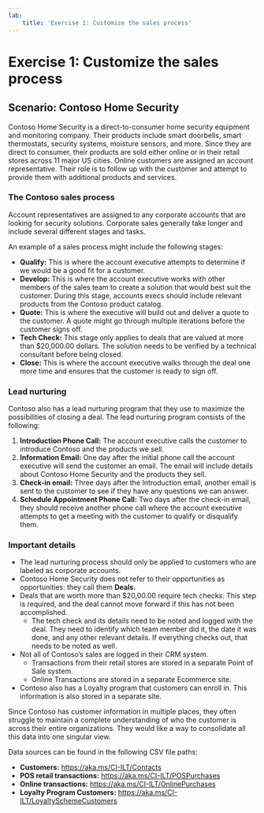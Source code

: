```yaml
---
lab:
    title: 'Exercise 1: Customize the sales process'
---
```


# Exercise 1: Customize the sales process

## Scenario: Contoso Home Security 
Contoso Home Security is a direct-to-consumer home security equipment and monitoring company. Their products include smart doorbells, smart thermostats, security systems, moisture sensors, and more. Since they are direct to consumer, their products are sold either online or in their retail stores across 11 major US cities. Online customers are assigned an account representative. Their role is to follow up with the customer and attempt to provide them with additional products and services. 

### The Contoso sales process
Account representatives are assigned to any corporate accounts that are looking for security solutions. Corporate sales generally take longer and include several different stages and tasks.

An example of a sales process might include the following stages:

-   **Qualify:** This is where the account executive attempts to determine if we would be a good fit for a customer.
-   **Develop:** This is where the account executive works with other members of the sales team to create a solution that would best suit the customer. During this stage, accounts execs should include relevant products from the Contoso product catalog.
-   **Quote:** This is where the executive will build out and deliver a quote to the customer. A quote might go through multiple iterations before the customer signs off.
-   **Tech Check:** This stage only applies to deals that are valued at more than $20,000.00 dollars. The solution needs to be verified by a technical consultant before being closed.
-   **Close:**  This is where the account executive walks through the deal one more time and ensures that the customer is ready to sign off.

### Lead nurturing 
Contoso also has a lead nurturing program that they use to maximize the possibilities of closing a deal. The lead nurturing program consists of the following:

1.  **Introduction Phone Call:** The account executive calls the customer to introduce Contoso and the products we sell.
2.  **Information Email:** One day after the initial phone call the account executive will send the customer an email. The email will include details about Contoso Home Security and the products they sell.
3.  **Check-in email:** Three days after the Introduction email, another email is sent to the customer to see if they have any questions we can answer.
4.  **Schedule Appointment Phone Call:** Two days after the check-in email, they should receive another phone call where the account executive attempts to get a meeting with the customer to qualify or disqualify them.

### Important details
-   The lead nurturing process should only be applied to customers who are labeled as corporate accounts.
-   Contoso Home Security does not refer to their opportunities as opportunities: they call them **Deals.**
-   Deals that are worth more than \$20,00.00 require tech checks. This step is required, and the deal cannot move forward if this has not been accomplished.
    -   The tech check and its details need to be noted and logged with the deal. They need to identify which team member did it, the date it was done, and any other relevant details. If everything checks out, that needs to be noted as well.
-   Not all of Contoso’s sales are logged in their CRM system.
    -   Transactions from their retail stores are stored in a separate Point of Sale system.
    -   Online Transactions are stored in a separate Ecommerce site.
-   Contoso also has a Loyalty program that customers can enroll in. This information is also stored in a separate site.

Since Contoso has customer information in multiple places, they often struggle to maintain a complete understanding of who the customer is across their entire organizations. They would like a way to consolidate all this data into one singular view.

Data sources can be found in the following CSV file paths:
- **Customers:** https://aka.ms/CI-ILT/Contacts
- **POS retail transactions:**  https://aka.ms/CI-ILT/POSPurchases
- **Online transactions:** https://aka.ms/CI-ILT/OnlinePurchases
- **Loyalty Program Customers:** https://aka.ms/CI-ILT/LoyaltySchemeCustomers

